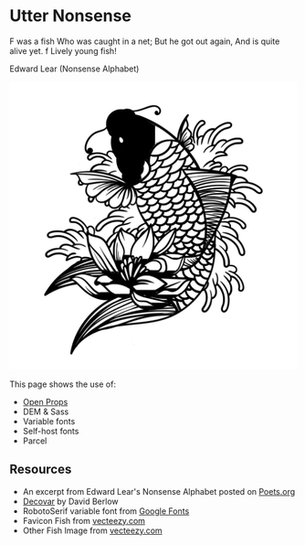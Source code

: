 # Utter Nonsense

F was a fish
Who was caught in a net;
But he got out again,
And is quite alive yet.
f
Lively young fish!

Edward Lear (Nonsense Alphabet)

![fish](./src/imgs/fish-2.svg)

This page shows the use of:

- [Open Props](https://open-props.style/)
- DEM & Sass
- Variable fonts
- Self-host fonts
- Parcel

## Resources

- An excerpt from Edward Lear's Nonsense Alphabet posted on [Poets.org](https://poets.org/poem/nonsense-alphabet)
- [Decovar](https://github.com/sannorozco/Decovar) by David Berlow
- RobotoSerif variable font from [Google Fonts](https://fonts.google.com/specimen/Roboto+Serif?vfonly=true)
- Favicon Fish from [vecteezy.com](https://www.vecteezy.com/vector-art/2378139-black-white-vector-illustration-of-fish-leaping)
- Other Fish Image from [vecteezy.com](https://www.vecteezy.com/vector-art/214989-traditional-japanese-koi-fish-tattoo-with-wave-and-flower-background-vector-illustration)
